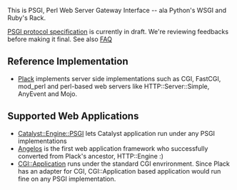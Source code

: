 This is PSGI, Perl Web Server Gateway Interface -- ala Python's WSGI and Ruby's Rack.

[PSGI protocol specification](http://github.com/miyagawa/psgi-specs/blob/master/PSGI.pod) is currently in draft. We're reviewing feedbacks before making it final. See also [FAQ](http://github.com/miyagawa/psgi-specs/blob/master/PSGI/FAQ.pod)

## Reference Implementation

* [Plack](http://github.com/miyagawa/Plack) implements server side implementations such as CGI, FastCGI, mod_perl and perl-based web servers like HTTP::Server::Simple, AnyEvent and Mojo.

## Supported Web Applications

* [Catalyst::Engine::PSGI](http://github.com/miyagawa/Catalyst-Engine-PSGI) lets Catalyst application run under any PSGI implementations
* [Angelos](http://github.com/dann/angelos) is the first web application framework who successfully converted from Plack's ancestor, HTTP::Engine :)
* [CGI::Application](http://cgi-app.org/) runs under the standard CGI envrironment. Since Plack has an adapter for CGI, CGI::Application based application would run fine on any PSGI implementation.




